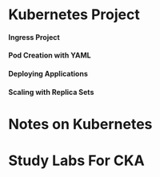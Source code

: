 # Kubernetes Project

#### Ingress Project

#### Pod Creation with YAML

#### Deploying Applications 

#### Scaling with Replica Sets

# Notes on Kubernetes

# Study Labs For CKA
